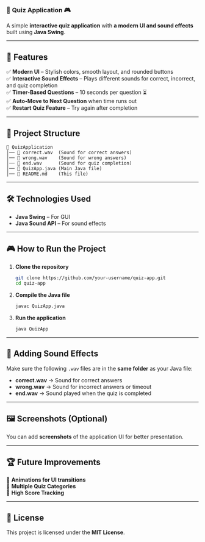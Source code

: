 ### 📌 **Quiz Application** 🎮  
A simple **interactive quiz application** with **a modern UI and sound effects** built using **Java Swing**.  

---

## 🚀 **Features**  
✅ **Modern UI** – Stylish colors, smooth layout, and rounded buttons  
✅ **Interactive Sound Effects** – Plays different sounds for correct, incorrect, and quiz completion  
✅ **Timer-Based Questions** – 10 seconds per question ⏳  
✅ **Auto-Move to Next Question** when time runs out  
✅ **Restart Quiz Feature** – Try again after completion  

---

## 📂 **Project Structure**  
```
📁 QuizApplication
│── 🎵 correct.wav  (Sound for correct answers)
│── 🎵 wrong.wav    (Sound for wrong answers)
│── 🎵 end.wav      (Sound for quiz completion)
│── 📜 QuizApp.java (Main Java file)
│── 📄 README.md    (This file)
```

---

## 🛠 **Technologies Used**  
- **Java Swing** – For GUI  
- **Java Sound API** – For sound effects  

---

## 🎮 **How to Run the Project**  
1. **Clone the repository**  
   ```sh
   git clone https://github.com/your-username/quiz-app.git
   cd quiz-app
   ```
2. **Compile the Java file**  
   ```sh
   javac QuizApp.java
   ```
3. **Run the application**  
   ```sh
   java QuizApp
   ```

---

## 🎵 **Adding Sound Effects**  
Make sure the following `.wav` files are in the **same folder** as your Java file:  
- **correct.wav** → Sound for correct answers  
- **wrong.wav** → Sound for incorrect answers or timeout  
- **end.wav** → Sound played when the quiz is completed  

---

## 🖼 **Screenshots (Optional)**  
You can add **screenshots** of the application UI for better presentation.  

---

## 🏆 **Future Improvements**  
🔹 **Animations for UI transitions**  
🔹 **Multiple Quiz Categories**  
🔹 **High Score Tracking**  

---

## 📝 **License**  
This project is licensed under the **MIT License**.  
